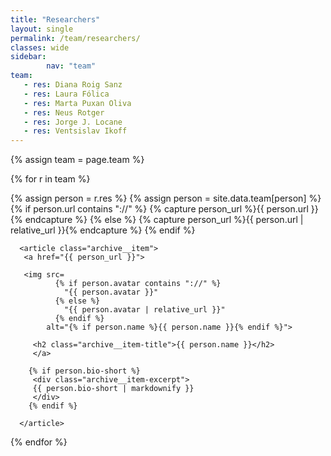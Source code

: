 ```yaml
---
title: "Researchers"
layout: single
permalink: /team/researchers/
classes: wide
sidebar:
        nav: "team"
team:
   - res: Diana Roig Sanz
   - res: Laura Fólica
   - res: Marta Puxan Oliva
   - res: Neus Rotger
   - res: Jorge J. Locane
   - res: Ventsislav Ikoff
---
```

<section class="entries-grid">
{% assign team = page.team %}

{% for r in team %}

   <div class="grid__item-adjust">
   {% assign person = r.res %}
   {% assign person = site.data.team[person] %}
    {% if person.url contains "://" %}
      {% capture person_url %}{{ person.url }}{% endcapture %}
    {% else %}
      {% capture person_url %}{{ person.url | relative_url }}{% endcapture %}
    {% endif %}

      <article class="archive__item">
       <a href="{{ person_url }}">

       <img src=
              {% if person.avatar contains "://" %}
                "{{ person.avatar }}"
              {% else %}
                "{{ person.avatar | relative_url }}"
              {% endif %}
            alt="{% if person.name %}{{ person.name }}{% endif %}">

         <h2 class="archive__item-title">{{ person.name }}</h2>
         </a>

        {% if person.bio-short %}
         <div class="archive__item-excerpt">
         {{ person.bio-short | markdownify }}
         </div>
        {% endif %}

      </article>
   </div>
{% endfor %}
</section>
